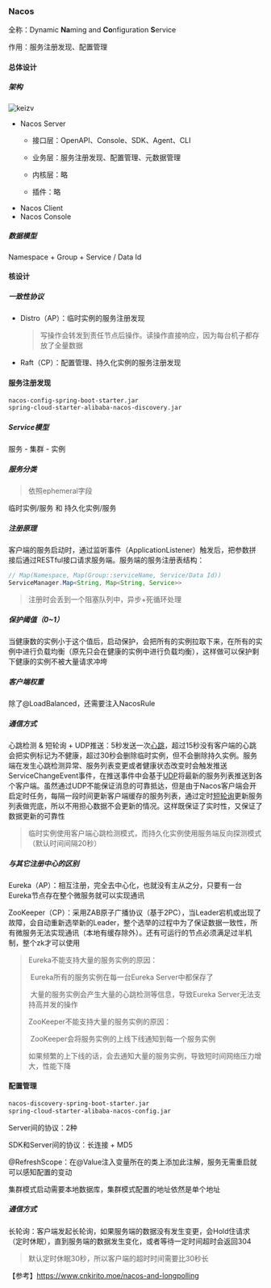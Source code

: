 ### Nacos

全称：Dynamic **Na**ming and **Co**nfiguration **S**ervice

作用：服务注册发现、配置管理



#### 总体设计

##### 架构

![keizv](http://img.miilnvo.xyz/keizv.png)

* Nacos Server
  * 接口层：OpenAPI、Console、SDK、Agent、CLI

  * 业务层：服务注册发现、配置管理、元数据管理
  * 内核层：略
  * 插件：略
* Nacos Client
* Nacos Console

##### 数据模型

Namespace + Group + Service / Data Id



#### 	核设计

##### 一致性协议

* Distro（AP）：临时实例的服务注册发现

  > 写操作会转发到责任节点后操作。读操作直接响应，因为每台机子都存放了全量数据

* Raft（CP）：配置管理、持久化实例的服务注册发现



#### 服务注册发现

```xml
nacos-config-spring-boot-starter.jar
spring-cloud-starter-alibaba-nacos-discovery.jar
```

##### Service模型

服务 - 集群 - 实例

##### 服务分类

> 依照ephemeral字段

临时实例/服务 和 持久化实例/服务

##### 注册原理

客户端的服务启动时，通过监听事件（ApplicationListener）触发后，把参数拼接后通过RESTful接口请求服务端。服务端的服务注册表结构：

```java
// Map(Namespace, Map(Group::serviceName, Service/Data Id))
ServiceManager.Map<String, Map<String, Service>>
```

> 注册时会丢到一个阻塞队列中，异步+死循环处理

##### 保护阈值（0~1）

当健康数的实例小于这个值后，启动保护，会把所有的实例拉取下来，在所有的实例中进行负载均衡（原先只会在健康的实例中进行负载均衡），这样做可以保护剩下健康的实例不被大量请求冲垮

##### 客户端权重

除了@LoadBalanced，还需要注入NacosRule

##### 通信方式

心跳检测 & 短轮询 + UDP推送：5秒发送一次<u>心跳</u>，超过15秒没有客户端的心跳会把实例标记为不健康，超过30秒会删除临时实例，但不会删除持久实例。服务端在发生心跳检测异常、服务列表变更或者健康状态改变时会触发推送ServiceChangeEvent事件，在推送事件中会基于<u>UDP</u>将最新的服务列表推送到各个客户端。虽然通过UDP不能保证消息的可靠抵达，但是由于Nacos客户端会开启定时任务，每隔一段时间更新客户端缓存的服务列表，通过定时<u>短轮询</u>更新服务列表做兜底，所以不用担心数据不会更新的情况。这样既保证了实时性，又保证了数据更新的可靠性

> 临时实例使用客户端心跳检测模式，而持久化实例使用服务端反向探测模式（默认时间间隔20秒）

##### 与其它注册中心的区别

Eureka（AP）：相互注册，完全去中心化，也就没有主从之分，只要有一台Eureka节点存在整个微服务就可以实现通讯

ZooKeeper（CP）：采用ZAB原子广播协议（基于2PC），当Leader宕机或出现了故障，会自动重新选举新的Leader，整个选举的过程中为了保证数据一致性，所有微服务无法实现通讯（本地有缓存除外）。还有可运行的节点必须满足过半机制，整个zk才可以使用

> Eureka不能支持大量的服务实例的原因：
>
> ​	Eureka所有的服务实例在每一台Eureka Server中都保存了
>
> ​	大量的服务实例会产生大量的心跳检测等信息，导致Eureka Server无法支持高并发的操作
>
> ZooKeeper不能支持大量的服务实例的原因：
>
> ​	ZooKeeper会将服务实例的上线下线通知到每一个服务实例
>
> ​	如果频繁的上下线的话，会去通知大量的服务实例，导致短时间网络压力增大，性能下降



#### 配置管理

```xml
nacos-discovery-spring-boot-starter.jar
spring-cloud-starter-alibaba-nacos-config.jar
```

Server间的协议：2种

SDK和Server间的协议：长连接 + MD5

@RefreshScope：在@Value注入变量所在的类上添加此注解，服务无需重启就可以感知配置的变动

集群模式启动需要本地数据库，集群模式配置的地址依然是单个地址

##### 通信方式

长轮询：客户端发起长轮询，如果服务端的数据没有发生变更，会Hold住请求（定时休眠），直到服务端的数据发生变化，或者等待一定时间超时会返回304

> 默认定时休眠30秒，所以客户端的超时时间需要比30秒长	

【参考】https://www.cnkirito.moe/nacos-and-longpolling

